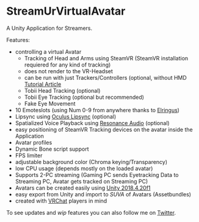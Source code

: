 # StreamUrVirtualAvatar

A Unity Application for Streamers.

Features:
  - controlling a virtual Avatar
    - Tracking of Head and Arms using SteamVR (SteamVR installation requiered for any kind of tracking)
    - does not render to the VR-Headset
    - can be run with just Trackers/Controllers (optional, without HMD [Tutorial Article](https://vvvv.org/blog/using-htc-vive-trackers-without-headset)
    - Tobii Head Tracking (optional)
    - Tobii Eye Tracking (optional but recommended)
    - Fake Eye Movement 
  - 10 Emoteslots (using Num 0-9 from anywhere thanks to [Elringus](https://elringus.me/using-windows-rawinput-api-in-unity/))
  - Lipsync using [Oculus Lipsync](https://developer.oculus.com/documentation/audiosdk/latest/concepts/book-audio-ovrlipsync/) (optional)
  - Spatialized Voice Playback using [Resonance Audio](https://resonance-audio.github.io/resonance-audio/) (optional)
  - easy positioning of SteamVR Tracking devices on the avatar inside the Application
  - Avatar profiles
  - Dynamic Bone script support
  - FPS limiter
  - adjustable background color (Chroma keying/Transparency)
  - low CPU usage (depends mostly on the loaded avatar)
  - Supports 2-PC streaming (Gaming PC sends Eyetracking Data to Streaming PC, Avatar gets tracked on Streaming PC)
  - Avatars can be created easily using [Unity 2018.4.20f1](https://unity3d.com/get-unity/download/archive)
  - easy export from Unity and import to *SUVA* of Avatars (Assetbundles)
  - created with [VRChat](https://vrchat.com/) players in mind

To see updates and *wip* features you can also follow me on [Twitter](https://twitter.com/GuriboVR).
